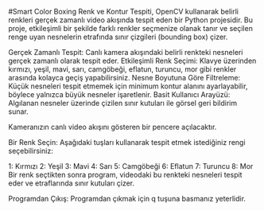 #Smart Color Boxing
Renk ve Kontur Tespiti, OpenCV kullanarak belirli renkleri gerçek zamanlı video akışında tespit eden bir Python projesidir. Bu proje, etkileşimli bir şekilde farklı renkler seçmenize olanak tanır ve seçilen renge uyan nesnelerin etrafında sınır çizgileri (bounding box) çizer.

Gerçek Zamanlı Tespit: Canlı kamera akışındaki belirli renkteki nesneleri gerçek zamanlı olarak tespit eder.
Etkileşimli Renk Seçimi: Klavye üzerinden kırmızı, yeşil, mavi, sarı, camgöbeği, eflatun, turuncu, mor gibi renkler arasında kolayca geçiş yapabilirsiniz.
Nesne Boyutuna Göre Filtreleme: Küçük nesneleri tespit etmemek için minimum kontur alanını ayarlayabilir, böylece yalnızca büyük nesneler işaretlenir.
Basit Kullanıcı Arayüzü: Algılanan nesneler üzerinde çizilen sınır kutuları ile görsel geri bildirim sunar.


Kameranızın canlı video akışını gösteren bir pencere açılacaktır.

Bir Renk Seçin: Aşağıdaki tuşları kullanarak tespit etmek istediğiniz rengi seçebilirsiniz:

1: Kırmızı
2: Yeşil
3: Mavi
4: Sarı
5: Camgöbeği
6: Eflatun
7: Turuncu
8: Mor
Bir renk seçtikten sonra program, videodaki bu renkteki nesneleri tespit eder ve etraflarında sınır kutuları çizer.

Programdan Çıkış: Programdan çıkmak için q tuşuna basmanız yeterlidir.
